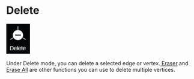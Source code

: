 # Delete

![](../.gitbook/assets/delete-button.png)

Under Delete mode, you can delete a selected edge or vertex.[ Eraser](../advanced-function/eraser.md) and [Erase All](../tools/wireframe-tools/erase-all.md) are other functions you can use to delete multiple vertices.

